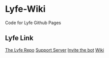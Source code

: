 # Lyfe-Wiki
Code for Lyfe Github Pages 

## Lyfe Link
[The Lyfe Repo](https://github.com/UhMarco/Lyfe)
[Support Server](https://discord.gg/zAZ3vKJ)
[Invite the bot](https://discord.com/api/oauth2/authorize?client_id=730874220078170122&permissions=519232&scope=bot)
[Wiki](https://swepyh.github.io/Lyfe-Wiki/)
